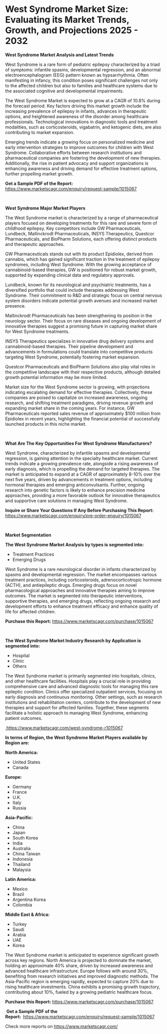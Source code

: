 <p><h1>West Syndrome Market Size: Evaluating its Market Trends, Growth, and Projections 2025 - 2032</h1></p><p><strong>West Syndrome Market Analysis and Latest Trends</strong></p>
<p><p>West Syndrome is a rare form of pediatric epilepsy characterized by a triad of symptoms: infantile spasms, developmental regression, and an abnormal electroencephalogram (EEG) pattern known as hypsarrhythmia. Often manifesting in infancy, this condition poses significant challenges not only to the affected children but also to families and healthcare systems due to the associated cognitive and developmental impairments. </p><p>The West Syndrome Market is expected to grow at a CAGR of 10.8% during the forecast period. Key factors driving this market growth include the increasing prevalence of epilepsy in infants, advances in therapeutic options, and heightened awareness of the disorder among healthcare professionals. Technological innovations in diagnostic tools and treatment modalities, such as corticosteroids, vigabatrin, and ketogenic diets, are also contributing to market expansion. </p><p>Emerging trends indicate a growing focus on personalized medicine and early intervention strategies to improve outcomes for children with West Syndrome. Collaborative efforts between research institutions and pharmaceutical companies are fostering the development of new therapies. Additionally, the rise in patient advocacy and support organizations is enhancing awareness and driving demand for effective treatment options, further propelling market growth.</p></p>
<p><strong>Get a Sample PDF of the Report:&nbsp;</strong> <a href="https://www.marketscagr.com/enquiry/request-sample/1015067?utm_campaign=2031&utm_medium=2&utm_source=Github&utm_content=ia&utm_term=06032025&utm_id=west-syndrome">https://www.marketscagr.com/enquiry/request-sample/1015067</a></p>
<p>&nbsp;</p>
<p><strong>West Syndrome Major Market Players</strong></p>
<p><p>The West Syndrome market is characterized by a range of pharmaceutical players focused on developing treatments for this rare and severe form of childhood epilepsy. Key competitors include GW Pharmaceuticals, Lundbeck, Mallinckrodt Pharmaceuticals, INSYS Therapeutics, Questcor Pharmaceuticals, and BioPharm Solutions, each offering distinct products and therapeutic approaches.</p><p>GW Pharmaceuticals stands out with its product Epidiolex, derived from cannabis, which has gained significant traction in the treatment of epilepsy syndromes, including West Syndrome. With the growing acceptance of cannabinoid-based therapies, GW is positioned for robust market growth, supported by expanding clinical data and regulatory approvals.</p><p>Lundbeck, known for its neurological and psychiatric treatments, has a diversified portfolio that could include therapies addressing West Syndrome. Their commitment to R&D and strategic focus on central nervous system disorders indicate potential growth avenues and increased market presence.</p><p>Mallinckrodt Pharmaceuticals has been strengthening its position in the neurology sector. Their focus on rare diseases and ongoing development of innovative therapies suggest a promising future in capturing market share for West Syndrome treatments.</p><p>INSYS Therapeutics specializes in innovative drug delivery systems and cannabinoid-based therapies. Their pipeline development and advancements in formulations could translate into competitive products targeting West Syndrome, potentially fostering market expansion.</p><p>Questcor Pharmaceuticals and BioPharm Solutions also play vital roles in the competitive landscape with their respective products, although detailed growth potential information may be more limited.</p><p>Market size for the West Syndrome sector is growing, with projections indicating escalating demand for effective therapies. Collectively, these companies are poised to capitalize on increased awareness, ongoing research, and shifting treatment paradigms, driving revenue growth and expanding market share in the coming years. For instance, GW Pharmaceuticals reported sales revenue of approximately $100 million from Epidiolex in recent years, highlighting the financial potential of successfully launched products in this niche market.</p></p>
<p>&nbsp;</p>
<p><strong>What Are The Key Opportunities For West Syndrome Manufacturers?</strong></p>
<p><p>West Syndrome, characterized by infantile spasms and developmental regression, is gaining attention in the specialty healthcare market. Current trends indicate a growing prevalence rate, alongside a rising awareness of early diagnosis, which is propelling the demand for targeted therapies. The market is anticipated to expand at a CAGR of approximately 8-10% over the next five years, driven by advancements in treatment options, including hormonal therapies and emerging anticonvulsants. Further, ongoing research into genetic factors is likely to enhance precision medicine approaches, providing a more favorable outlook for innovative therapeutics and supportive care solutions in managing West Syndrome.</p></p>
<p><strong>Inquire or Share Your Questions If Any Before Purchasing This Report:</strong> <a href="https://www.marketscagr.com/enquiry/pre-order-enquiry/1015067?utm_campaign=2031&utm_medium=2&utm_source=Github&utm_content=ia&utm_term=06032025&utm_id=west-syndrome">https://www.marketscagr.com/enquiry/pre-order-enquiry/1015067</a></p>
<p>&nbsp;</p>
<p><strong>Market Segmentation</strong></p>
<p><strong>The West Syndrome Market Analysis by types is segmented into:</strong></p>
<p><ul><li>Treatment Practices</li><li>Emerging Drugs</li></ul></p>
<p><p>West Syndrome is a rare neurological disorder in infants characterized by spasms and developmental regression. The market encompasses various treatment practices, including corticosteroids, adrenocorticotropic hormone (ACTH), and antiepileptic drugs. Emerging drugs focus on novel pharmacological approaches and innovative therapies aiming to improve outcomes. The market is segmented into therapeutic interventions, supportive therapies, and emerging drugs, reflecting ongoing research and development efforts to enhance treatment efficacy and enhance quality of life for affected children.</p></p>
<p><strong>Purchase this Report:&nbsp;</strong><a href="https://www.marketscagr.com/purchase/1015067?utm_campaign=2031&utm_medium=2&utm_source=Github&utm_content=ia&utm_term=06032025&utm_id=west-syndrome">https://www.marketscagr.com/purchase/1015067</a></p>
<p>&nbsp;</p>
<p><strong>The West Syndrome Market Industry Research by Application is segmented into:</strong></p>
<p><ul><li>Hospital</li><li>Clinic</li><li>Others</li></ul></p>
<p><p>The West Syndrome market is primarily segmented into hospitals, clinics, and other healthcare facilities. Hospitals play a crucial role in providing comprehensive care and advanced diagnostic tools for managing this rare epileptic condition. Clinics offer specialized outpatient services, focusing on early diagnosis and continuous monitoring. Other settings, such as research institutions and rehabilitation centers, contribute to the development of new therapies and support for affected families. Together, these segments facilitate a holistic approach to managing West Syndrome, enhancing patient outcomes.</p></p>
<p><a href="https://www.marketscagr.com/west-syndrome-r1015067?utm_campaign=2031&utm_medium=2&utm_source=Github&utm_content=ia&utm_term=06032025&utm_id=west-syndrome">&nbsp;https://www.marketscagr.com/west-syndrome-r1015067</a></p>
<p><strong>In terms of Region, the West Syndrome Market Players available by Region are:</strong></p>
<p>
    <p> <strong> North America: </strong>
        <ul>
            <li>United States</li>
            <li>Canada</li>
        </ul>
        </p> 
    <p> <strong> Europe: </strong>
        <ul>
            <li>Germany</li>
            <li>France</li>
            <li>U.K.</li>
            <li>Italy</li>
            <li>Russia</li>
        </ul>
        </p> 
    <p> <strong> Asia-Pacific: </strong>
        <ul>
            <li>China</li>
            <li>Japan</li>
            <li>South Korea</li>
            <li>India</li>
            <li>Australia</li>
            <li>China Taiwan</li>
            <li>Indonesia</li>
            <li>Thailand</li>
            <li>Malaysia</li>
        </ul>
        </p> 
    <p> <strong> Latin America: </strong>
        <ul>
            <li>Mexico</li>
            <li>Brazil</li>
            <li>Argentina Korea</li>
            <li>Colombia</li>
        </ul>
        </p> 
    <p> <strong> Middle East & Africa: </strong>
        <ul>
            <li>Turkey</li>
            <li>Saudi</li>
            <li>Arabia</li>
            <li>UAE</li>
            <li>Korea</li>
        </ul>
    </p>
    </p>
<p><p>The West Syndrome market is anticipated to experience significant growth across key regions. North America is projected to dominate the market, holding an approximate 40% share, driven by increased awareness and advanced healthcare infrastructure. Europe follows with around 30%, benefiting from research initiatives and improved diagnostic methods. The Asia-Pacific region is emerging rapidly, expected to capture 20% due to rising healthcare investments. China exhibits a promising growth trajectory, contributing about 10%, fueled by a growing pediatric healthcare focus.</p></p>
<p><strong>Purchase this Report: </strong><a href="https://www.marketscagr.com/purchase/1015067?utm_campaign=2031&utm_medium=2&utm_source=Github&utm_content=ia&utm_term=06032025&utm_id=west-syndrome">https://www.marketscagr.com/purchase/1015067</a></p>
<p>&nbsp;<strong>Get a Sample PDF of the Report:&nbsp;&nbsp;</strong><a href="https://www.marketscagr.com/enquiry/request-sample/1015067?utm_campaign=2031&utm_medium=2&utm_source=Github&utm_content=ia&utm_term=06032025&utm_id=west-syndrome">https://www.marketscagr.com/enquiry/request-sample/1015067</a></p>
<p><strong></strong></p>
<p>Check more reports on <a href="https://www.marketscagr.com/?utm_campaign=2031&utm_medium=2&utm_source=Github&utm_content=ia&utm_term=06032025&utm_id=west-syndrome">https://www.marketscagr.com/</a></p>